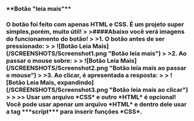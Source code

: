 <h3>**Botão "leia mais"**<h3>
O botão foi feito com apenas HTML e CSS. É um projeto super simples,porém, muito útil!
>
>####Abaixo você verá imagens do funcionamento do botão!
>
>1. O botão antes de ser pressionado:
>
> ![Botão Leia Mais](/SCREENSHOTS/Screenshot1.png "Botão leia mais")
>
>2. Ao passar o mouse sobre:
>
> ![Botão Leia Mais](/SCREENSHOTS/Screenshot2.png "Botão leia mais ao passar o mouse")
>
>3. Ao clicar, é apresentada a resposta:
>
> ![Botão Leia Mais, expandindo](/SCREENSHOTS/Screenshot3.png "Botão leia mais ao clicar")
>
>
>> Usar um arquivo *CSS* e outro *HTML* é opcional! Você pode usar apenar um arquivo *HTML* e dentro dele usar a tag ***script*** para inserir funções *CSS*.